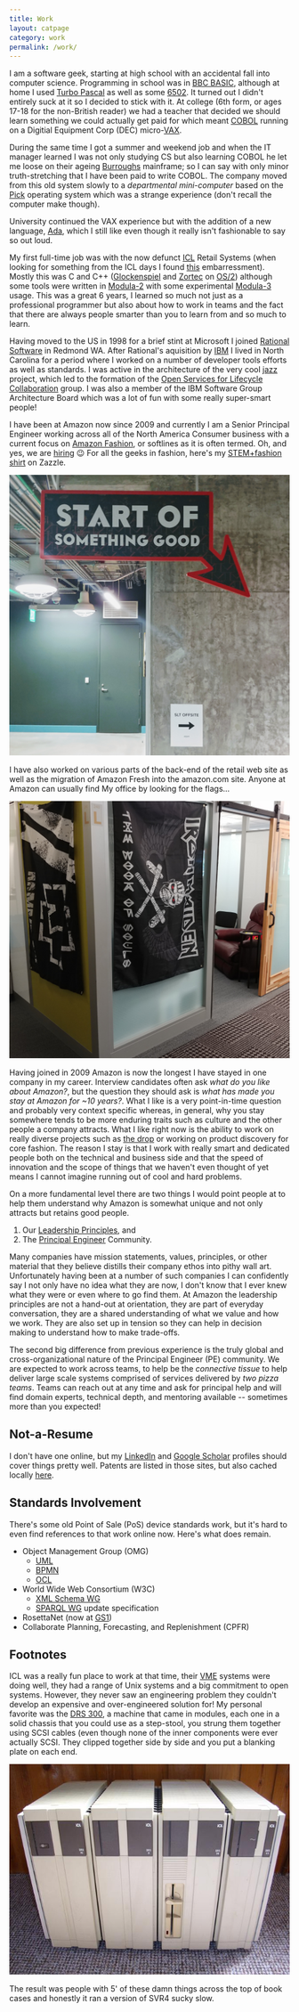 ```yaml
---
title: Work
layout: catpage
category: work
permalink: /work/
---
```


I am a software geek, starting at high school with an accidental fall into computer science. 
Programming in school was in [BBC BASIC](https://en.wikipedia.org/wiki/BBC_BASIC), although
at home I used [Turbo Pascal](https://en.wikipedia.org/wiki/Turbo_Pascal) as well as some
[6502](https://en.wikipedia.org/wiki/MOS_Technology_6502). It turned out I didn't entirely
suck at it so I decided to stick with it. At college (6th form, or ages 17-18 for the 
non-British reader) we had a teacher that decided we should learn something we could 
actually get paid for which meant [COBOL](https://en.wikipedia.org/wiki/COBOL) running
on a Digitial Equipment Corp (DEC) micro-[VAX](https://en.wikipedia.org/wiki/VAX).

During the same time I got a summer and weekend job and when the IT manager learned I
was not only studying CS but also learning COBOL he let me loose on their ageing
[Burroughs](https://en.wikipedia.org/wiki/Burroughs_Corporation) mainframe; so I
can say with only minor truth-stretching that I have been paid to write COBOL. The
company moved from this old system slowly to a _departmental mini-computer_ based
on the [Pick](https://en.wikipedia.org/wiki/Pick_operating_system) operating system
which was a strange experience (don't recall the computer make though). 

University continued the VAX experience but with the addition of a new language, 
[Ada](https://en.wikipedia.org/wiki/Ada_(programming_language)), which I still like
even though it really isn't fashionable to say so out loud.

My first full-time job was with the now defunct
[ICL](https://en.wikipedia.org/wiki/International_Computers_Limited) Retail Systems
(when looking for something from the ICL days I found [this](_posts/2019-06-13-ICL-EMail-Signature.md) embarressment).
Mostly this was C and C++ ([Glockenspiel](http://www.edm2.com/index.php/Glockenspiel_C%2B%2B)
and [Zortec](http://www.edm2.com/index.php/Zortech_C%2B%2B) on 
[OS/2](https://en.wikipedia.org/wiki/OS/2)) although some tools were written in
[Modula-2](http://www.edm2.com/index.php/TopSpeed_Modula-2) with some 
experimental [Modula-3](http://modula3.org/) usage. This was a great 6 years, I learned 
so much not just as a professional programmer but also about how to work in teams
and the fact that there are always people smarter than you to learn from and 
so much to learn.

Having moved to the US in 1998 for a brief stint at Microsoft I joined 
[Rational Software](https://en.wikipedia.org/wiki/Rational_Software) in Redmond WA.
After Rational's aquisition by [IBM](www.ibm.com) I lived in North Carolina for a period
where I worked on a number of developer tools efforts as well as standards. I was
active in the architecture of the very cool [jazz](https://jazz.net/) project, which led to
the formation of the [Open Services for Lifecycle Collaboration](https://open-services.net/)
group. I was also a member of the IBM Software Group Architecture Board which was
a lot of fun with some really super-smart people!

I have been at Amazon now since 2009 and currently I am a Senior Principal 
Engineer working across all of the North America Consumer business with a current focus on 
[Amazon Fashion](https://www.amazon.com/amazon-fashion/b?node=7141123011), or softlines 
as it is often termed. Oh, and yes, we are [hiring](https://amazon.jobs/en/teams/fashion) 😉
For all the geeks in fashion, here's my [STEM+fashion shirt](https://www.zazzle.com/z/lglvo)
on Zazzle.

![Amazon Fashion Offsite](assets/img/work/amazon-sl-offsite.jpg)

I have also worked on various parts of the back-end of the retail web site as well as the
migration of Amazon Fresh into the amazon.com site. Anyone at Amazon can usually find
My office by looking for the flags...

![Office Flags](/assets/img/music/work-office-flags.jpg)

Having joined in 2009 Amazon is now the longest I have stayed in one company in my career.
Interview candidates often ask _what do you like about Amazon?_, but the question they should 
ask is _what has made you stay at Amazon for ~10 years?_. What I like is a very point-in-time
question and probably very context specific whereas, in general, why you stay somewhere 
tends to be more enduring traits such as culture and the other people a company attracts.
What I like right now is the ability to work on really diverse projects such as 
[the drop](https://www.instagram.com/amazonthedrop/) or working on product discovery for 
core fashion. The reason I stay is that I work with really smart and dedicated people 
both on the technical and business side and that the speed of innovation and the scope of
things that we haven't even thought of yet means I cannot imagine running out of cool
and hard problems.

On a more fundamental level there are two things I would point people at to help them
understand why Amazon is somewhat unique and not only attracts but retains good 
people.

1. Our [Leadership Principles](https://www.amazon.jobs/en/principles), and
2. The [Principal Engineer](https://www.amazon.jobs/en/landing_pages/principal-engineer-hiring) 
   Community.

Many companies have mission statements, values, principles, or other material that
they believe distills their company ethos into pithy wall art. Unfortunately having
been at a number of such companies I can confidently say I not only have no idea
what they are now, I don't know that I ever knew what they were or even where to go
find them. At Amazon the leadership principles are not a hand-out at orientation, they
are part of everyday conversation, they are a shared understanding of what we value 
and how we work. They are also set up in tension so they can help in decision making
to understand how to make trade-offs.

The second big difference from previous experience is the truly global and 
cross-organizational nature of the Principal Engineer (PE) community. We are 
expected to work across teams, to help be the _connective tissue_ to help deliver
large scale systems comprised of services delivered by _two pizza teams_. Teams
can reach out at any time and ask for principal help and will find domain
experts, technical depth, and mentoring available -- sometimes more than you expected!

## Not-a-Resume

I don't have one online, but my [LinkedIn](https://www.linkedin.com/in/simonkjohnston/)
and [Google Scholar](https://scholar.google.com/citations?user=oXcWSwYAAAAJ&hl=en)
profiles should cover things pretty well. Patents are listed in those sites, but also cached locally [here](patents.md).

## Standards Involvement

There's some old Point of Sale (PoS) device standards work, but it's hard to even 
find references to that work online now. Here's what does remain.

* Object Management Group (OMG)
  * [UML](http://uml.org/)
  * [BPMN](http://www.bpmn.org/)
  * [OCL](https://www.omg.org/spec/OCL/About-OCL/) 
* World Wide Web Consortium (W3C)
  * [XML Schema WG](https://www.w3.org/XML/Schema) 
  * [SPARQL WG](https://www.w3.org/2009/sparql/wiki/Main_Page) update specification
* RosettaNet (now at [GS1](https://resources.gs1us.org/rosettanet))
* Collaborate Planning, Forecasting, and Replenishment (CPFR)

## Footnotes

ICL was a really fun place to work at that time, their [VME](https://en.wikipedia.org/wiki/ICL_VME)
systems were doing well, they had a range of Unix systems and a big commitment to open
systems. However, they never saw an engineering problem they couldn't develop an 
expensive and over-engineered solution for! My personal favorite was the 
[DRS 300](https://en.wikipedia.org/wiki/ICL_DRS#DRS_300), a machine that came in modules, 
each one in a solid chassis that you could use as a step-stool, you strung them together
using SCSI cables (even though none of the inner components were ever actually SCSI. They
clipped together side by side and you put a blanking plate on each end.

![DRS 300](assets/img/work/icl-drs-300-1.jpg)

The result was people with 5' of these damn things across the top of book cases and
honestly it ran a version of SVR4 sucky slow.
